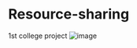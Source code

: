 # Resource-sharing
1st college project
![image](https://user-images.githubusercontent.com/83583852/129181581-7a0a14a7-9077-49d7-b944-c7af1f0c03a4.png)
